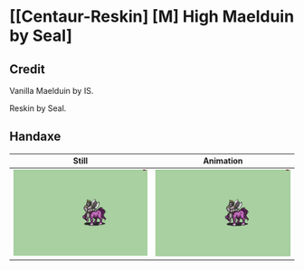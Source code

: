 # [\[Centaur-Reskin\] \[M\] High Maelduin by Seal]

## Credit

Vanilla Maelduin by IS.

Reskin by Seal.

## Handaxe

| Still | Animation |
| :---: | :-------: |
| ![Handaxe still](./Handaxe_000.png) | ![Handaxe animation](./Handaxe.gif) |
